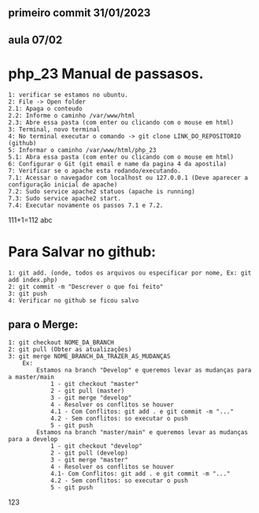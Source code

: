 ##  primeiro commit 31/01/2023
## aula 07/02
# php_23 Manual de passasos.
    1: verificar se estamos no ubuntu.
    2: File -> Open folder
    2.1: Apaga o conteudo 
    2.2: Informe o caminho /var/www/html
    2.3: Abre essa pasta (com enter ou clicando com o mouse em html)
    3: Terminal, novo terminal
    4: No terminal executar o comando -> git clone LINK_DO_REPOSITORIO (github)
    5: Informar o caminho /var/www/html/php_23
    5.1: Abra essa pasta (com enter ou clicando com o mouse em html)
    6: Configurar o Git (git email e name da pagina 4 da apostila)
    7: Verificar se o apache esta rodando/executando.
    7.1: Acessar o navegador com localhost ou 127.0.0.1 (Deve aparecer a configuração inicial de apache)
    7.2: Sudo service apache2 statuos (apache is running)
    7.3: Sudo service apache2 start.
    7.4: Executar novamente os passos 7.1 e 7.2.

111+1=112
abc

# Para Salvar no github:
    1: git add. (onde, todos os arquivos ou especificar por nome, Ex: git add index.php)
    2: git commit -m "Descrever o que foi feito"
    3: git push
    4: Verificar no github se ficou salvo

## para o Merge:
    1: git checkout NOME_DA_BRANCH
    2: git pull (Obter as atualizações)
    3: git merge NOME_BRANCH_DA_TRAZER_AS_MUDANÇAS
        Ex:
            Estamos na branch "Develop" e queremos levar as mudanças para a master/main
                1 - git checkout "master"
                2 - git pull (master)
                3 - git merge "develop"
                4 - Resolver os conflitos se houver
                4.1 - Com Conflitos: git add . e git commit -m "..."
                4.2 - Sem conflitos: so executar o push
                5 - git push
            Estamos na branch "master/main" e queremos levar as mudanças para a develop
                1 - git checkout "develop"
                2 - git pull (develop)
                3 - git merge "master"
                4 - Resolver os conflitos se houver
                4.1- Com Conflitos: git add . e git commit -m "..."
                4.2 - Sem conflitos: so executar o push
                5 - git push

123